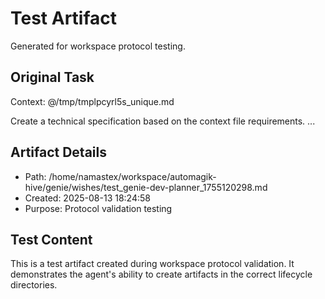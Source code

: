 # Test Artifact

Generated for workspace protocol testing.

## Original Task

Context: @/tmp/tmplpcyrl5s_unique.md

Create a technical specification based on the context file requirements.
...

## Artifact Details
- Path: /home/namastex/workspace/automagik-hive/genie/wishes/test_genie-dev-planner_1755120298.md
- Created: 2025-08-13 18:24:58
- Purpose: Protocol validation testing

## Test Content
This is a test artifact created during workspace protocol validation.
It demonstrates the agent's ability to create artifacts in the correct
lifecycle directories.
